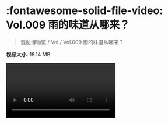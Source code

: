 # :fontawesome-solid-file-video: Vol.009 雨的味道从哪来？

> 混乱博物馆 / Vol / Vol.009 雨的味道从哪来？

**视频大小**: 18.14 MB

<div class="video"><video src="https://file.hsyhx.top/archive/混乱博物馆/Vol/009.mp4" controls preload>🤔 您的浏览器不支持 video 标签</video></div>